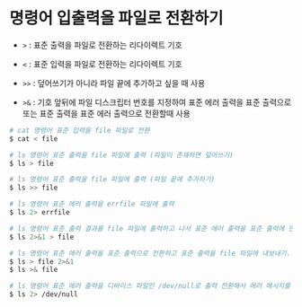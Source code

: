 # 명령어 입출력을 파일로 전환하기

- `>` : 표준 출력을 파일로 전환하는 리다이렉트 기호

- `<` : 표준 입력을 파일로 전환하는 리다이렉트 기호

- `>>` : 덮어쓰기가 아니라 파일 끝에 추가하고 싶을 때 사용

- `>&` : 기호 앞뒤에 파일 디스크립터 번호를 지정하여 표준 에러 출력을 표준 출력으로 또는 표준 출력을 표준 에러 출력으로 전환할때 사용

```bash
# cat 명령어 표준 입력을 file 파일로 전환
$ cat < file

# ls 명령어 표준 출력을 file 파일에 출력 (파일이 존재하면 덮어쓰기)
$ ls > file

# ls 명령어 표준 출력을 file 파일에 출력 (파일 끝에 추가하기)
$ ls >> file

# ls 명령어 표준 에러 출력을 errfile 파일에 출력
$ ls 2> errfile

# ls 명령어 표준 출력 결과를 file 파일에 출력하고 나서 표준 에러 출력을 표준 출력에 연결
$ ls 2>&1 > file

# ls 명령어 표준 에러 출력을 표준 출력으로 전환하고 표준 출력을 file 파일에 내보내기. 일반 출력과 에러 출력 모두 file 파일에 출력 (아래 두 명령어는 같은 의미)
$ ls > file 2>&1
$ ls >& file

# ls 명령어 표준 에러 출력을 디바이스 파일인 /dev/null로 출력 전환해서 에러 메시지를 표시하지 않음
$ ls 2> /dev/null
```